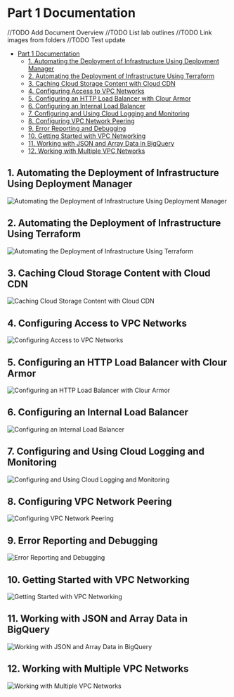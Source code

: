 # Part 1 Documentation

//TODO Add Document Overview
//TODO List lab outlines
//TODO Link images from folders
//TODO Test update

- [Part 1 Documentation](#part-1-documentation)
  - [1. Automating the Deployment of Infrastructure Using Deployment Manager](#1-automating-the-deployment-of-infrastructure-using-deployment-manager)
  - [2. Automating the Deployment of Infrastructure Using Terraform](#2-automating-the-deployment-of-infrastructure-using-terraform)
  - [3. Caching Cloud Storage Content with Cloud CDN](#3-caching-cloud-storage-content-with-cloud-cdn)
  - [4. Configuring Access to VPC Networks](#4-configuring-access-to-vpc-networks)
  - [5. Configuring an HTTP Load Balancer with Clour Armor](#5-configuring-an-http-load-balancer-with-clour-armor)
  - [6. Configuring an Internal Load Balancer](#6-configuring-an-internal-load-balancer)
  - [7. Configuring and Using Cloud Logging and Monitoring](#7-configuring-and-using-cloud-logging-and-monitoring)
  - [8. Configuring VPC Network Peering](#8-configuring-vpc-network-peering)
  - [9. Error Reporting and Debugging](#9-error-reporting-and-debugging)
  - [10. Getting Started with VPC Networking](#10-getting-started-with-vpc-networking)
  - [11. Working with JSON and Array Data in BigQuery](#11-working-with-json-and-array-data-in-bigquery)
  - [12. Working with Multiple VPC Networks](#12-working-with-multiple-vpc-networks)

## 1. Automating the Deployment of Infrastructure Using Deployment Manager

![Automating the Deployment of Infrastructure Using Deployment Manager](./images/Automating%20the%20Deployment%20of%20Infrastructure%20Using%20Deployment%20Manager.png)

## 2. Automating the Deployment of Infrastructure Using Terraform

![Automating the Deployment of Infrastructure Using Terraform](images/Automating%20the%20Deployment%20of%20Infrastructure%20Using%20Terraform.png)

## 3. Caching Cloud Storage Content with Cloud CDN

![Caching Cloud Storage Content with Cloud CDN](images/Caching%20Cloud%20Storage%20Content%20with%20Cloud%20CDN.png)

## 4. Configuring Access to VPC Networks

![Configuring Access to VPC Networks](images/Configuring%20Access%20to%20VPC%20Networks.png)

## 5. Configuring an HTTP Load Balancer with Clour Armor

![Configuring an HTTP Load Balancer with Clour Armor](images/Configuring%20an%20HTTP%20Load%20Balancer%20with%20Cloud%20Armor.png)

## 6. Configuring an Internal Load Balancer

![Configuring an Internal Load Balancer](images/Configuring%20an%20Internal%20Load%20Balancer.png)

## 7. Configuring and Using Cloud Logging and Monitoring

![Configuring and Using Cloud Logging and Monitoring](images/Configuring%20and%20Using%20Cloud%20Logging%20and%20Monitoring.png)

## 8. Configuring VPC Network Peering

![Configuring VPC Network Peering](images/Configuring%20VPC%20Network%20Peering.png)

## 9. Error Reporting and Debugging

![Error Reporting and Debugging](images/Error%20Reporting%20and%20Debugging.png)

## 10. Getting Started with VPC Networking

![Getting Started with VPC Networking](images/Getting%20Started%20with%20VPC%20Networking.png)

## 11. Working with JSON and Array Data in BigQuery

![Working with JSON and Array Data in BigQuery](images/Working%20with%20JSON%20and%20Array%20Data%20in%20BigQuery.png)

## 12. Working with Multiple VPC Networks

![Working with Multiple VPC Networks](images/Working%20with%20Multiple%20VPC%20Networks.png)
